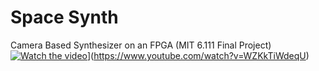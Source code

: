 # Space Synth
 Camera Based Synthesizer on an FPGA (MIT 6.111 Final Project)
[![Watch the video](https://www.youtube.com/watch?v=WZKkTiWdeqU)](https://img.youtube.com/vi/WZKkTiWdeqU/0.jpg)](https://www.youtube.com/watch?v=WZKkTiWdeqU)

